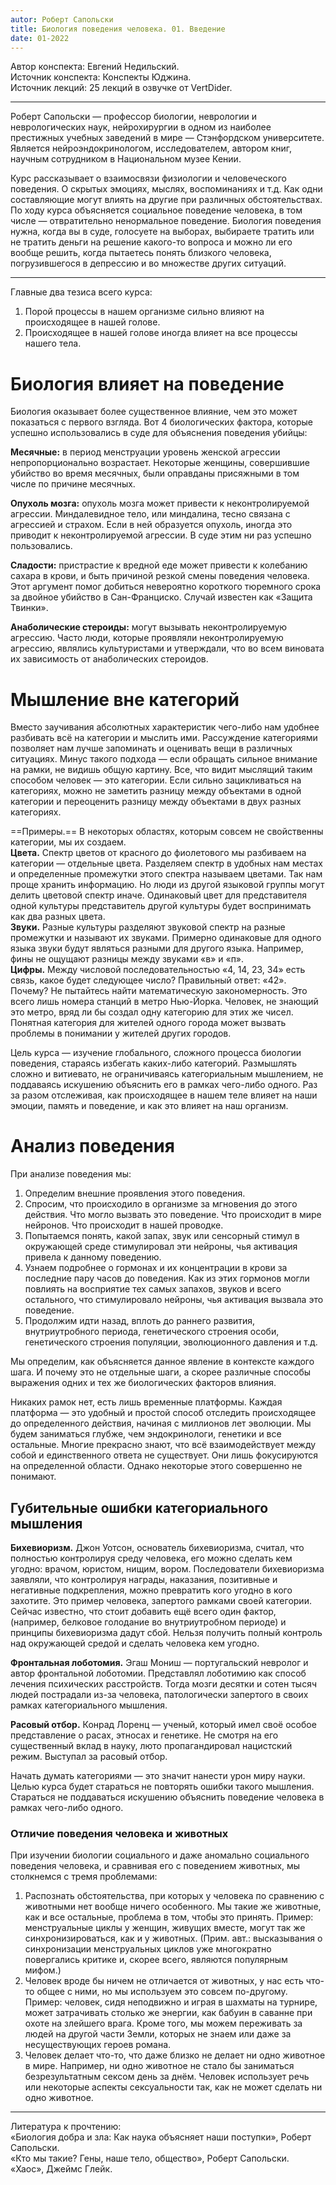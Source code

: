 ```yaml
---
autor: Роберт Сапольски
title: Биология поведения человека. 01. Введение
date: 01-2022
---
```


Автор конспекта: Евгений Недильский.  
Источник конспекта: Конспекты Юджина.  
Источник лекций: 25 лекций в озвучке от VertDider.  

---

Роберт Сапольски — профессор биологии, неврологии и неврологических наук, нейрохирургии в одном из наиболее престижных учебных заведений в мире — Стэнфордском университете. Является нейроэндокринологом, исследователем, автором книг, научным сотрудником в Национальном музее Кении.

Курс рассказывает о взаимосвязи физиологии и человеческого поведения. О скрытых эмоциях, мыслях, воспоминаниях и т.д. Как одни составляющие могут влиять на другие при различных обстоятельствах. По ходу курса объясняется социальное поведение человека, в том числе — отвратительно ненормальное поведение. Биология поведения нужна, когда вы в суде, голосуете на выборах, выбираете тратить или не тратить деньги на решение какого-то вопроса и можно ли его вообще решить, когда пытаетесь понять близкого человека, погрузившегося в депрессию и во множестве других ситуаций.

---

Главные два тезиса всего курса:
1. Порой процессы в нашем организме сильно влияют на происходящее в нашей голове.
2. Происходящее в нашей голове иногда влияет на все процессы нашего тела.

# Биология влияет на поведение
Биология оказывает более существенное влияние, чем это может показаться с первого взгляда. Вот 4 биологических фактора, которые успешно использовались в суде для объяснения поведения убийцы:

**Месячные:** в период менструации уровень женской агрессии непропорционально возрастает. Некоторые женщины, совершившие убийство во время месячных, были оправданы присяжными в том числе по причине месячных.

**Опухоль мозга:** опухоль мозга может привести к неконтролируемой агрессии. Миндалевидное тело, или миндалина, тесно связана с агрессией и страхом. Если в ней образуется опухоль, иногда это приводит к неконтролируемой агрессии. В суде этим ни раз успешно пользовались.

**Сладости:** пристрастие к вредной еде может привести к колебанию сахара в крови, и быть причиной резкой смены поведения человека. Этот аргумент помог добиться невероятно короткого тюремного срока за двойное убийство в Сан-Франциско. Случай известен как «Защита Твинки».

**Анаболические стероиды:** могут вызывать неконтролируемую агрессию. Часто люди, которые проявляли неконтролируемую агрессию, являлись культуристами и утверждали, что во всем виновата их зависимость от анаболических стероидов.

# Мышление вне категорий
Вместо заучивания абсолютных характеристик чего-либо нам удобнее разбивать всё на категории и мыслить ими. Рассуждение категориями позволяет нам лучше запоминать и оценивать вещи в различных ситуациях. Минус такого подхода — если обращать сильное внимание на рамки, не видишь общую картину. Все, что видит мыслящий таким способом человек — это категории. Если сильно зацикливаться на категориях, можно не заметить разницу между объектами в одной категории и переоценить разницу между объектами в двух разных категориях.

==Примеры.==
В некоторых областях, которым совсем не свойственны категории, мы их создаем.  
**Цвета.** Спектр цветов от красного до фиолетового мы разбиваем на категории — отдельные цвета. Разделяем спектр в удобных нам местах и определенные промежутки этого спектра называем цветами. Так нам проще хранить информацию. Но люди из другой языковой группы могут делить цветовой спектр иначе. Одинаковый цвет для представителя одной культуры представитель другой культуры будет воспринимать как два разных цвета.  
**Звуки.** Разные культуры разделяют звуковой спектр на разные промежутки и называют их звуками. Примерно одинаковые для одного языка звуки будут являться разными для другого языка. Например, фины не ощущают разницы между звуками «в» и «п».  
**Цифры.** Между числовой последовательностью «4, 14, 23, 34» есть связь, какое будет следующее число? Правильный ответ: «42». Почему? Не пытайтесь найти математическую закономерность. Это всего лишь номера станций в метро Нью-Йорка. Человек, не знающий это метро, вряд ли бы создал одну категорию для этих же чисел. Понятная категория для жителей одного города может вызвать проблемы в понимании у жителей других городов.

Цель курса — изучение глобального, сложного процесса биологии поведения, стараясь избегать каких-либо категорий. Размышлять сложно и витиевато, не ограничиваясь категориальным мышлением, не поддаваясь искушению объяснить его в рамках чего-либо одного. Раз за разом отслеживая, как происходящее в нашем теле влияет на наши эмоции, память и поведение, и как это влияет на наш организм.

# Анализ поведения
При анализе поведения мы:

1. Определим внешние проявления этого поведения.
2. Спросим, что происходило в организме за мгновения до этого действия. Что могло вызвать это поведение. Что происходит в мире нейронов. Что происходит в нашей проводке.
3. Попытаемся понять, какой запах, звук или сенсорный стимул в окружающей среде стимулировал эти нейроны, чья активация привела к данному поведению.
4. Узнаем подробнее о гормонах и их концентрации в крови за последние пару часов до поведения. Как из этих гормонов могли повлиять на восприятие тех самых запахов, звуков и всего остального, что стимулировало нейроны, чья активация вызвала это поведение.
5. Продолжим идти назад, вплоть до раннего развития, внутриутробного периода, генетического строения особи, генетического строения популяции, эволюционного давления и т.д.

Мы определим, как объясняется данное явление в контексте каждого шага. И почему это не отдельные шаги, а скорее различные способы выражения одних и тех же биологических факторов влияния.

Никаких рамок нет, есть лишь временные платформы. Каждая платформа — это удобный и простой способ отследить происходящее до определенного действия, начиная с миллионов лет эволюции. Мы будем заниматься глубже, чем эндокринологи, генетики и все остальные. Многие прекрасно знают, что всё взаимодействует между собой и единственного ответа не существует. Они лишь фокусируются на определенной области. Однако некоторые этого совершенно не понимают.

## Губительные ошибки категориального мышления
**Бихевиоризм.** Джон Уотсон, основатель бихевиоризма, считал, что полностью контролируя среду человека, его можно сделать кем угодно: врачом, юристом, нищим, вором. Последователи бихевиоризма заявляли, что контролируя награды, наказания, позитивные и негативные подкрепления, можно превратить кого угодно в кого захотите. Это пример человека, запертого рамками своей категории. Сейчас известно, что стоит добавить ещё всего один фактор, (например, белковое голодание во внутриутробном периоде) и принципы бихевиоризма дадут сбой. Нельзя получить полный контроль над окружающей средой и сделать человека кем угодно.

**Фронтальная лоботомия.** Эгаш Мониш — португальский невролог и автор фронтальной лоботомии. Представлял лоботимию как способ лечения психических расстройств. Тогда мозги десятки и сотен тысяч людей пострадали из-за человека, патологически запертого в своих рамках категориального мышления.

**Расовый отбор.** Конрад Лоренц — ученый, который имел своё особое представление о расах, этносах и генетике. Не смотря на его существенный вклад в науку, люто пропагандировал нацистский режим. Выступал за расовый отбор.

Начать думать категориями — это значит нанести урон миру науки. Целью курса будет стараться не повторять ошибки такого мышления. Стараться не поддаваться искушению объяснить поведение человека в рамках чего-либо одного.

### Отличие поведения человека и животных
При изучении биологии социального и даже аномально социального поведения человека, и сравнивая его с поведением животных, мы столкнемся с тремя проблемами:
1. Распознать обстоятельства, при которых у человека по сравнению с животными нет вообще ничего особенного. Мы такие же животные, как и все остальные, проблема в том, чтобы это принять. Пример: менструальные циклы у женщин, живущих вместе, могут так же синхронизироваться, как и у животных. (Прим. авт.: высказывания о синхронизации менструальных циклов уже многократно повергались критике и, скорее всего, являются популярным мифом.)
2. Человек вроде бы ничем не отличается от животных, у нас есть что-то общее с ними, но мы используем это совсем по-другому. Пример: человек, сидя неподвижно и играя в шахматы на турнире, может затрачивать столько же энергии, как бабуин в саванне при охоте на злейшего врага. Кроме того, мы можем переживать за людей на другой части Земли, которых не знаем или даже за несуществующих героев романа.
3. Человек делает что-то, что даже близко не делает ни одно животное в мире. Например, ни одно животное не стало бы заниматься безрезультатным сексом день за днём. Человек использует речь или некоторые аспекты сексуальности так, как не может сделать ни одно животное.

---

Литература к прочтению:  
«Биология добра и зла: Как наука объясняет наши поступки», Роберт Сапольски.  
«Кто мы такие? Гены, наше тело, общество», Роберт Сапольски.  
«Хаос», Джеймс Глейк.  